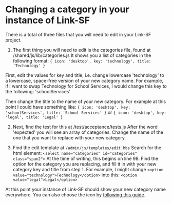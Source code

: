 # Changing a category in your instance of Link-SF

There is a total of three files that you will need to edit in your Link-SF project.

1. The first thing you will need to edit is the categories file, found at /shared/js/lib/categories.js
It shows you a list of categories in the following format:   `{ icon: 'desktop', key: 'technology', title: 'Technology' }`

  First, edit the values for key and title; i.e. change lowercase 'technology' to a lowercase, space-free version of your new category name. For example, if I want to swap Technology for School Services, I would change this key to the following: 'schoolServices'

  Then change the title to the name of your new category. For example at this point I could have something like:
  `{ icon: 'desktop', key: 'schoolServices', title: 'School Services' }`
  or
  `{ icon: 'desktop', key: 'legal', title: 'Legal' }`

2. Next, find the test for this at /test/acceptance/tests.js 
After the word 'expected' you will see an array of categories. Change the name of the one that you want to replace with your new category.

3. Find the edit template at `/admin/js/templates/edit.hbs`
Search for the html element: `<select name="categories" id="categories" class="span2">`
At the time of writing, this begins on line 98. Find the option for the category you are replacing, and fill it in with your new category key and title from step 1. For example, I might change `<option value="technology">Technology</option>` into this: `<option value="legal">Legal</option>`

At this point your instance of Link-SF should show your new category name everywhere. You can also choose the icon by [following this guide](https://github.com/zendesk/linksf/blob/master/docs/ICONS.md).
